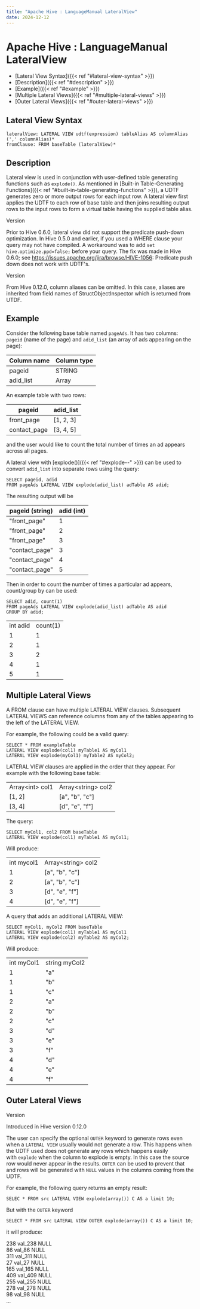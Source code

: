 ```yaml
---
title: "Apache Hive : LanguageManual LateralView"
date: 2024-12-12
---
```


# Apache Hive : LanguageManual LateralView

* [Lateral View Syntax]({{< ref "#lateral-view-syntax" >}})
* [Description]({{< ref "#description" >}})
* [Example]({{< ref "#example" >}})
* [Multiple Lateral Views]({{< ref "#multiple-lateral-views" >}})
* [Outer Lateral Views]({{< ref "#outer-lateral-views" >}})

## Lateral View Syntax

```
lateralView: LATERAL VIEW udtf(expression) tableAlias AS columnAlias (',' columnAlias)*
fromClause: FROM baseTable (lateralView)*

```

## Description

Lateral view is used in conjunction with user-defined table generating functions such as `explode()`. As mentioned in [Built-in Table-Generating Functions]({{< ref "#built-in-table-generating-functions" >}}), a UDTF generates zero or more output rows for each input row. A lateral view first applies the UDTF to each row of base table and then joins resulting output rows to the input rows to form a virtual table having the supplied table alias.

Version

Prior to Hive 0.6.0, lateral view did not support the predicate push-down optimization. In Hive 0.5.0 and earlier, if you used a WHERE clause your query may not have compiled. A workaround was to add `set hive.optimize.ppd=false;` before your query. The fix was made in Hive 0.6.0; see <https://issues.apache.org/jira/browse/HIVE-1056>: Predicate push down does not work with UDTF's.

Version

From Hive 0.12.0, column aliases can be omitted. In this case, aliases are inherited from field names of StructObjectInspector which is returned from UTDF.

## Example

Consider the following base table named `pageAds`. It has two columns: `pageid` (name of the page) and `adid_list` (an array of ads appearing on the page):

| Column name | Column type |
| --- | --- |
| pageid | STRING |
| adid_list | Array<int> |

An example table with two rows:

| pageid | adid_list |
| --- | --- |
| front_page | [1, 2, 3] |
| contact_page | [3, 4, 5] |

and the user would like to count the total number of times an ad appears across all pages.

A lateral view with [explode()]({{< ref "#explode--" >}}) can be used to convert `adid_list` into separate rows using the query:

```
SELECT pageid, adid
FROM pageAds LATERAL VIEW explode(adid_list) adTable AS adid;

```

The resulting output will be

| pageid (string) | adid (int) |
| --- | --- |
| "front_page" | 1 |
| "front_page" | 2 |
| "front_page" | 3 |
| "contact_page" | 3 |
| "contact_page" | 4 |
| "contact_page" | 5 |

Then in order to count the number of times a particular ad appears, count/group by can be used:

```
SELECT adid, count(1)
FROM pageAds LATERAL VIEW explode(adid_list) adTable AS adid
GROUP BY adid;

```
| | |
| --- | --- |
| int adid | count(1) |
| 1 | 1 |
| 2 | 1 |
| 3 | 2 |
| 4 | 1 |
| 5 | 1 |

## Multiple Lateral Views

A FROM clause can have multiple LATERAL VIEW clauses. Subsequent LATERAL VIEWS can reference columns from any of the tables appearing to the left of the LATERAL VIEW.

For example, the following could be a valid query:

```
SELECT * FROM exampleTable
LATERAL VIEW explode(col1) myTable1 AS myCol1
LATERAL VIEW explode(myCol1) myTable2 AS myCol2;

```

LATERAL VIEW clauses are applied in the order that they appear. For example with the following base table:

| | |
| --- | --- |
| Array\<int\> col1 | Array\<string\> col2 |
| [1, 2] | [a", "b", "c"] |
| [3, 4] | [d", "e", "f"] |

The query:

```
SELECT myCol1, col2 FROM baseTable
LATERAL VIEW explode(col1) myTable1 AS myCol1;

```

Will produce:

| | |
| --- | --- |
| int mycol1 | Array\<string\> col2 |
| 1 | [a", "b", "c"] |
| 2 | [a", "b", "c"] |
| 3 | [d", "e", "f"] |
| 4 | [d", "e", "f"] |

A query that adds an additional LATERAL VIEW:

```
SELECT myCol1, myCol2 FROM baseTable
LATERAL VIEW explode(col1) myTable1 AS myCol1
LATERAL VIEW explode(col2) myTable2 AS myCol2;

```

Will produce:

| | |
| --- | --- |
| int myCol1 | string myCol2 |
| 1 | "a" |
| 1 | "b" |
| 1 | "c" |
| 2 | "a" |
| 2 | "b" |
| 2 | "c" |
| 3 | "d" |
| 3 | "e" |
| 3 | "f" |
| 4 | "d" |
| 4 | "e" |
| 4 | "f" |

## Outer Lateral Views

Version

Introduced in Hive version 0.12.0

The user can specify the optional `OUTER` keyword to generate rows even when a `LATERAL VIEW` usually would not generate a row. This happens when the UDTF used does not generate any rows which happens easily with `explode` when the column to explode is empty. In this case the source row would never appear in the results. `OUTER` can be used to prevent that and rows will be generated with `NULL` values in the columns coming from the UDTF.

For example, the following query returns an empty result:

```
SELEC * FROM src LATERAL VIEW explode(array()) C AS a limit 10;

```

But with the `OUTER` keyword

```
SELECT * FROM src LATERAL VIEW OUTER explode(array()) C AS a limit 10;

```

it will produce:

238 val_238 NULL  
 86 val_86 NULL  
 311 val_311 NULL  
 27 val_27 NULL  
 165 val_165 NULL  
 409 val_409 NULL  
 255 val_255 NULL  
 278 val_278 NULL  
 98 val_98 NULL  
 ...

 

 

